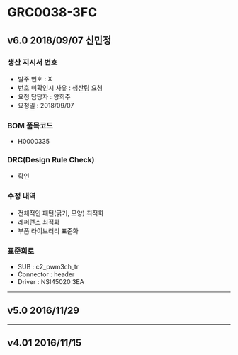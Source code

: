 # GRC0038-3FC

## v6.0 2018/09/07 신민정

### 생산 지시서 번호
* 발주 번호 : X
* 번호 미확인시 사유 : 생산팀 요청
* 요청 담당자 : 양희주
* 요청일 : 2018/09/07

###  BOM 품목코드
* H0000335

### DRC(Design Rule Check)
* 확인

### 수정 내역
* 전체적인 패턴(굵기, 모양) 최적화
* 레퍼런스 최적화
* 부품 라이브러리 표준화

### 표준회로
* SUB : c2_pwm3ch_tr
* Connector : header
* Driver : NSI45020 3EA

----------

## v5.0 2016/11/29

----------

## v4.01 2016/11/15

